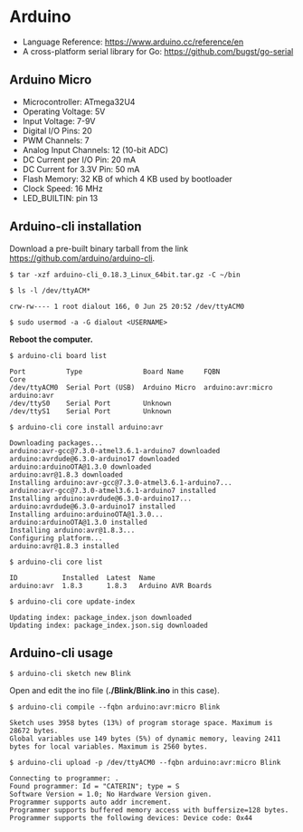 # Arduino

* Language Reference: https://www.arduino.cc/reference/en
* A cross-platform serial library for Go: https://github.com/bugst/go-serial

## Arduino Micro

* Microcontroller: ATmega32U4
* Operating Voltage: 5V
* Input Voltage: 7-9V
* Digital I/O Pins: 20
* PWM Channels: 7
* Analog Input Channels: 12 (10-bit ADC)
* DC Current per I/O Pin: 20 mA
* DC Current for 3.3V Pin: 50 mA
* Flash Memory: 32 KB of which 4 KB used by bootloader
* Clock Speed: 16 MHz
* LED_BUILTIN: pin 13

## Arduino-cli installation

Download a pre-built binary tarball from the link https://github.com/arduino/arduino-cli.

```console
$ tar -xzf arduino-cli_0.18.3_Linux_64bit.tar.gz -C ~/bin

$ ls -l /dev/ttyACM*

crw-rw---- 1 root dialout 166, 0 Jun 25 20:52 /dev/ttyACM0

$ sudo usermod -a -G dialout <USERNAME>
```

__Reboot the computer.__

```console
$ arduino-cli board list

Port          Type               Board Name     FQBN               Core
/dev/ttyACM0  Serial Port (USB)  Arduino Micro  arduino:avr:micro  arduino:avr
/dev/ttyS0    Serial Port        Unknown
/dev/ttyS1    Serial Port        Unknown
```

```console
$ arduino-cli core install arduino:avr

Downloading packages...
arduino:avr-gcc@7.3.0-atmel3.6.1-arduino7 downloaded
arduino:avrdude@6.3.0-arduino17 downloaded
arduino:arduinoOTA@1.3.0 downloaded
arduino:avr@1.8.3 downloaded
Installing arduino:avr-gcc@7.3.0-atmel3.6.1-arduino7...
arduino:avr-gcc@7.3.0-atmel3.6.1-arduino7 installed
Installing arduino:avrdude@6.3.0-arduino17...
arduino:avrdude@6.3.0-arduino17 installed
Installing arduino:arduinoOTA@1.3.0...
arduino:arduinoOTA@1.3.0 installed
Installing arduino:avr@1.8.3...
Configuring platform...
arduino:avr@1.8.3 installed
```

```console
$ arduino-cli core list

ID           Installed  Latest  Name
arduino:avr  1.8.3      1.8.3   Arduino AVR Boards

$ arduino-cli core update-index

Updating index: package_index.json downloaded
Updating index: package_index.json.sig downloaded
```

## Arduino-cli usage

```console
$ arduino-cli sketch new Blink
```

Open and edit the ino file (__./Blink/Blink.ino__ in this case).

```console
$ arduino-cli compile --fqbn arduino:avr:micro Blink

Sketch uses 3958 bytes (13%) of program storage space. Maximum is 28672 bytes.
Global variables use 149 bytes (5%) of dynamic memory, leaving 2411 bytes for local variables. Maximum is 2560 bytes.

$ arduino-cli upload -p /dev/ttyACM0 --fqbn arduino:avr:micro Blink

Connecting to programmer: .
Found programmer: Id = "CATERIN"; type = S
Software Version = 1.0; No Hardware Version given.
Programmer supports auto addr increment.
Programmer supports buffered memory access with buffersize=128 bytes.
Programmer supports the following devices: Device code: 0x44
```
